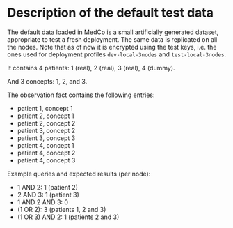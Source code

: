 # Description of the default test data

The default data loaded in MedCo is a small artificially generated dataset, appropriate to test a fresh deployment. The same data is replicated on all the nodes. Note that as of now it is encrypted using the test keys, i.e. the ones used for deployment profiles `dev-local-3nodes` and `test-local-3nodes`.

It contains 4 patients: 1 \(real\), 2 \(real\), 3 \(real\), 4 \(dummy\).

And 3 concepts: 1, 2, and 3.

The observation fact contains the following entries:

* patient 1, concept 1
* patient 2, concept 1
* patient 2, concept 2
* patient 3, concept 2
* patient 3, concept 3
* patient 4, concept 1
* patient 4, concept 2
* patient 4, concept 3

Example queries and expected results \(per node\):

* 1 AND 2: 1 \(patient 2\)
* 2 AND 3: 1 \(patient 3\)
* 1 AND 2 AND 3: 0
* \(1 OR 2\): 3 \(patients 1, 2 and 3\)
* \(1 OR 3\) AND 2: 1 \(patients 2 and 3\) 

